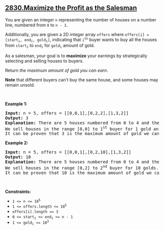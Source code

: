 ## [2830.Maximize the Profit as the Salesman](https://leetcode.com/problems/maximize-the-profit-as-the-salesman/)
<p>You are given an integer <code>n</code> representing the number of houses on a number line, numbered from <code>0</code> to <code>n - 1</code>.</p>

<p>Additionally, you are given a 2D integer array <code>offers</code> where <code>offers[i] = [start<sub>i</sub>, end<sub>i</sub>, gold<sub>i</sub>]</code>, indicating that <code>i<sup>th</sup></code> buyer wants to buy all the houses from <code>start<sub>i</sub></code> to <code>end<sub>i</sub></code> for <code>gold<sub>i</sub></code> amount of gold.</p>

<p>As a salesman, your goal is to <strong>maximize</strong> your earnings by strategically selecting and selling houses to buyers.</p>

<p>Return <em>the maximum amount of gold you can earn</em>.</p>

<p><strong>Note</strong> that different buyers can&#39;t buy the same house, and some houses may remain unsold.</p>

<p>&nbsp;</p>
<p><strong class="example">Example 1:</strong></p>

<pre>
<strong>Input:</strong> n = 5, offers = [[0,0,1],[0,2,2],[1,3,2]]
<strong>Output:</strong> 3
<strong>Explanation:</strong> There are 5 houses numbered from 0 to 4 and there are 3 purchase offers.
We sell houses in the range [0,0] to 1<sup>st</sup> buyer for 1 gold and houses in the range [1,3] to 3<sup>rd</sup> buyer for 2 golds.
It can be proven that 3 is the maximum amount of gold we can achieve.
</pre>

<p><strong class="example">Example 2:</strong></p>

<pre>
<strong>Input:</strong> n = 5, offers = [[0,0,1],[0,2,10],[1,3,2]]
<strong>Output:</strong> 10
<strong>Explanation:</strong> There are 5 houses numbered from 0 to 4 and there are 3 purchase offers.
We sell houses in the range [0,2] to 2<sup>nd</sup> buyer for 10 golds.
It can be proven that 10 is the maximum amount of gold we can achieve.
</pre>

<p>&nbsp;</p>
<p><strong>Constraints:</strong></p>

<ul>
	<li><code>1 &lt;= n &lt;= 10<sup>5</sup></code></li>
	<li><code>1 &lt;= offers.length &lt;= 10<sup>5</sup></code></li>
	<li><code>offers[i].length == 3</code></li>
	<li><code>0 &lt;= start<sub>i</sub> &lt;= end<sub>i</sub> &lt;= n - 1</code></li>
	<li><code>1 &lt;= gold<sub>i</sub> &lt;= 10<sup>3</sup></code></li>
</ul>
